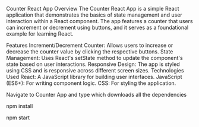 Counter React App
Overview
The Counter React App is a simple React application that demonstrates the basics of state management and user interaction within a React component. The app features a counter that users can increment or decrement using buttons, and it serves as a foundational example for learning React.

Features
Increment/Decrement Counter: Allows users to increase or decrease the counter value by clicking the respective buttons.
State Management: Uses React's setState method to update the component's state based on user interactions.
Responsive Design: The app is styled using CSS and is responsive across different screen sizes.
Technologies Used
React: A JavaScript library for building user interfaces.
JavaScript (ES6+): For writing component logic.
CSS: For styling the application.

Navigate to Counter App and type 
which downloads all the dependencies 

npm install 

npm start
